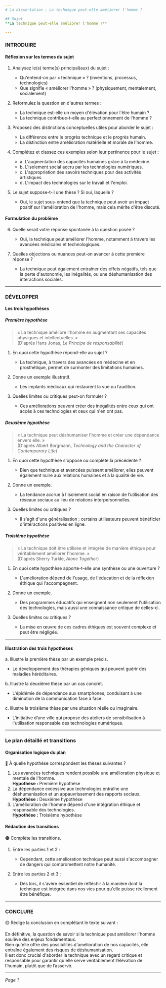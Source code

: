 ```yaml
---
# La dissertation : La technique peut-elle améliorer l'homme ?

## Sujet
**La technique peut-elle améliorer l'homme ?**

---
```


### INTRODUIRE

#### Réflexion sur les termes du sujet

1. Analysez le(s) terme(s) principal(aux) du sujet :
   - Qu'entend-on par « technique » ? (inventions, processus, technologies)
   - Que signifie « améliorer l'homme » ? (physiquement, mentalement, socialement)
   
2. Reformulez la question en d'autres termes :
   - La technique est-elle un moyen d'élévation pour l'être humain ?
   - La technique contribue-t-elle au perfectionnement de l'homme ?

3. Proposez des distinctions conceptuelles utiles pour aborder le sujet :
   - La différence entre le progrès technique et le progrès humain.
   - La distinction entre amélioration matérielle et morale de l'homme.
   
4. Complétez et classez ces exemples selon leur pertinence pour le sujet :
   - a. L'augmentation des capacités humaines grâce à la médecine.  
   - b. L'isolement social accru par les technologies numériques.  
   - c. L'appropriation des savoirs techniques pour des activités artistiques.  
   - d. L'impact des technologies sur le travail et l'emploi.  

5. Le sujet suppose-t-il une thèse ? Si oui, laquelle ?
   - Oui, le sujet sous-entend que la technique peut avoir un impact positif sur l'amélioration de l'homme, mais cela mérite d'être discuté.

#### Formulation du problème

6. Quelle serait votre réponse spontanée à la question posée ?
   - Oui, la technique peut améliorer l'homme, notamment à travers les avancées médicales et technologiques.

7. Quelles objections ou nuances peut-on avancer à cette première réponse ?
   - La technique peut également entraîner des effets négatifs, tels que la perte d'autonomie, les inégalités, ou une déshumanisation des interactions sociales.

---

### DÉVELOPPER

#### Les trois hypothèses

##### Première hypothèse

> « La technique améliore l'homme en augmentant ses capacités physiques et intellectuelles. »  
> (D'après Hans Jonas, *Le Principe de responsabilité*)

1. En quoi cette hypothèse répond-elle au sujet ?
   - La technique, à travers des avancées en médecine et en prosthétique, permet de surmonter des limitations humaines.
   
2. Donne un exemple illustratif.
   - Les implants médicaux qui restaurent la vue ou l’audition.

3. Quelles limites ou critiques peut-on formuler ?
   - Ces améliorations peuvent créer des inégalités entre ceux qui ont accès à ces technologies et ceux qui n'en ont pas.

##### Deuxième hypothèse

> « La technique peut déshumaniser l'homme et créer une dépendance envers elle. »  
> (D'après Albert Borgmann, *Technology and the Character of Contemporary Life*)

1. En quoi cette hypothèse s'oppose ou complète la précédente ?
   - Bien que technique et avancées puissent améliorer, elles peuvent également nuire aux relations humaines et à la qualité de vie.

2. Donne un exemple.
   - La tendance accrue à l'isolement social en raison de l’utilisation des réseaux sociaux au lieu de relations interpersonnelles.

3. Quelles limites ou critiques ?
   - Il s'agit d'une généralisation ; certains utilisateurs peuvent bénéficier d'intéractions positives en ligne.

##### Troisième hypothèse

> « La technique doit être utilisée et intégrée de manière éthique pour véritablement améliorer l'homme. »  
> (D'après Sherry Turkle, *Alone Together*)

1. En quoi cette hypothèse apporte-t-elle une synthèse ou une ouverture ?
   - L'amélioration dépend de l'usage, de l'éducation et de la réflexion éthique qui l'accompagnent.

2. Donne un exemple.
   - Des programmes éducatifs qui enseignent non seulement l'utilisation des technologies, mais aussi une connaissance critique de celles-ci.

3. Quelles limites ou critiques ?
   - La mise en œuvre de ces cadres éthiques est souvent complexe et peut être négligée.

---

#### Illustration des trois hypothèses

a. Illustre la première thèse par un exemple précis.
   - Le développement des thérapies géniques qui peuvent guérir des maladies héréditaires.

b. Illustre la deuxième thèse par un cas concret.
   - L'épidémie de dépendance aux smartphones, conduisant à une diminution de la communication face à face.

c. Illustre la troisième thèse par une situation réelle ou imaginaire.
   - L’initiative d’une ville qui propose des ateliers de sensibilisation à l'utilisation responsable des technologies numériques.

---

### Le plan détaillé et transitions

#### Organisation logique du plan

🔴 À quelle hypothèse correspondent les thèses suivantes ?

1. Les avancées techniques rendent possible une amélioration physique et mentale de l'homme.  
   **Hypothèse :** Première hypothèse
2. La dépendance excessive aux technologies entraîne une déshumanisation et un appauvrissement des rapports sociaux.  
   **Hypothèse :** Deuxième hypothèse
3. L'amélioration de l'homme dépend d'une intégration éthique et responsable des technologies.  
   **Hypothèse :** Troisième hypothèse

#### Rédaction des transitions

🟠 Complète les transitions.

1. Entre les parties 1 et 2 :  
   - Cependant, cette amélioration technique peut aussi s'accompagner de dangers qui compromettent notre humanité.
   
2. Entre les parties 2 et 3 :  
   - Dès lors, il s'avère essentiel de réfléchir à la manière dont la technique est intégrée dans nos vies pour qu'elle puisse réellement être bénéfique.

---

### CONCLURE

🟡 Rédige la conclusion en complétant le texte suivant :

En définitive, la question de savoir si la technique peut améliorer l'homme soulève des enjeux fondamentaux.  
Bien qu'elle offre des possibilités d'amélioration de nos capacités, elle entraîne également des risques de déshumanisation.  
Il est donc crucial d'aborder la technique avec un regard critique et responsable pour garantir qu'elle serve véritablement l’élévation de l'humain, plutôt que de l’asservir.

--- 

*Page 1*